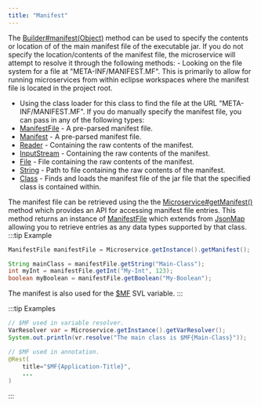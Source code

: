 ```yaml
---
title: "Manifest"
---
```


The [Builder#manifest(Object)](../apidocs/org/apache/juneau/microservice/Microservice/Builder.html#manifest(Object)) method can be used to specify the contents or location of of the main manifest file of the executable jar.
If you do not specify the location/contents of the manifest file, the microservice will attempt to resolve it through the following methods: - Looking on the file system for a file at "META-INF/MANIFEST.MF".
This is primarily to allow for running microservices from within eclipse workspaces where the manifest file is located in the project root.
- Using the class loader for this class to find the file at the URL "META-INF/MANIFEST.MF".
If you do manually specify the manifest file, you can pass in any of the following types:
- [ManifestFile](../apidocs/org/apache/juneau/utils/ManifestFile.html) - A pre-parsed manifest file.
- [Manifest](../apidocs/java/util/jar/Manifest.html) - A pre-parsed manifest file.
- [Reader](../apidocs/java/io/Reader.html) - Containing the raw contents of the manifest.
- [InputStream](../apidocs/java/io/InputStream.html) - Containing the raw contents of the manifest.
- [File](../apidocs/java/io/File.html) - File containing the raw contents of the manifest.
- [String](../apidocs/java/lang/String.html) - Path to file containing the raw contents of the manifest.
- [Class](../apidocs/java/lang/Class.html) - Finds and loads the manifest file of the jar file that the specified class is contained within.

The manifest file can be retrieved using the the [Microservice#getManifest()](../apidocs/org/apache/juneau/microservice/Microservice.html#getManifest()) method which provides an API for accessing manifest file entries.
This method returns an instance of [ManifestFile](../apidocs/org/apache/juneau/utils/ManifestFile.html) which extends from [JsonMap](../apidocs/org/apache/juneau/collections/JsonMap.html) allowing you to retrieve entries as any data types supported by that class.
:::tip Example


```java
ManifestFile manifestFile = Microservice.getInstance().getManifest();

String mainClass = manifestFile.getString("Main-Class");
int myInt = manifestFile.getInt("My-Int", 123);
boolean myBoolean = manifestFile.getBoolean("My-Boolean");
```


The manifest is also used for the [$MF](../apidocs/org/apache/juneau/svl/vars/ManifestFileVar.html) SVL variable.
:::

:::tip Examples


```java
// $MF used in variable resolver.
VarResolver var = Microservice.getInstance().getVarResolver();
System.out.println(vr.resolve("The main class is $MF{Main-Class}"));
```


```java
// $MF used in annotation.
@Rest(
    title="$MF{Application-Title}",
    ...
)

```

:::
